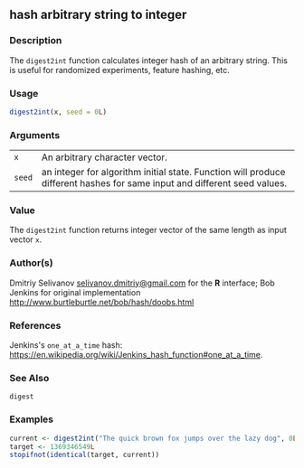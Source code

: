 

## hash arbitrary string to integer

### Description

The `digest2int` function calculates integer hash of an arbitrary
string. This is useful for randomized experiments, feature hashing, etc.

### Usage

``` R
digest2int(x, seed = 0L)
```

### Arguments

|        |                                                                                                                          |
|--------|--------------------------------------------------------------------------------------------------------------------------|
| `x`    | An arbitrary character vector.                                                                                           |
| `seed` | an integer for algorithm initial state. Function will produce different hashes for same input and different seed values. |

### Value

The `digest2int` function returns integer vector of the same length as
input vector `x`.

### Author(s)

Dmitriy Selivanov <selivanov.dmitriy@gmail.com> for the <span
class="rlang">**R**</span> interface; Bob Jenkins for original
implementation <http://www.burtleburtle.net/bob/hash/doobs.html>

### References

Jenkins's `one_at_a_time` hash:
<https://en.wikipedia.org/wiki/Jenkins_hash_function#one_at_a_time>.

### See Also

`digest`

### Examples

``` R
current <- digest2int("The quick brown fox jumps over the lazy dog", 0L)
target <- 1369346549L
stopifnot(identical(target, current))
```


